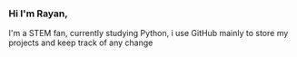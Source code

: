 ### Hi I'm Rayan, 
I'm a STEM fan, currently studying Python, i use GitHub mainly to store my projects and keep track of any change 

